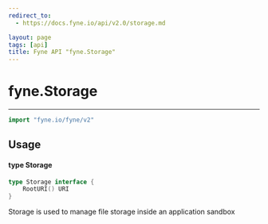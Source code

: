 ```yaml
---
redirect_to:
  - https://docs.fyne.io/api/v2.0/storage.md

layout: page
tags: [api]
title: Fyne API "fyne.Storage"
---
```



# fyne.Storage
---
```go
import "fyne.io/fyne/v2"
```

## Usage

#### type Storage

```go
type Storage interface {
	RootURI() URI
}
```

Storage is used to manage file storage inside an application sandbox
